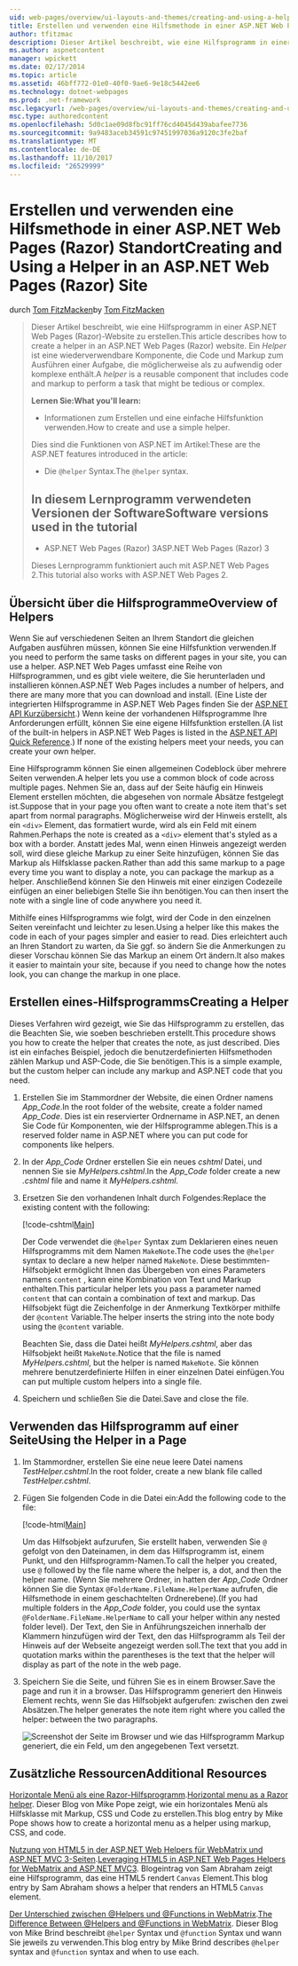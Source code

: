 ```yaml
---
uid: web-pages/overview/ui-layouts-and-themes/creating-and-using-a-helper-in-an-aspnet-web-pages-site
title: Erstellen und verwenden eine Hilfsmethode in einer ASP.NET Web Pages (Razor) Website | Microsoft Docs
author: tfitzmac
description: Dieser Artikel beschreibt, wie eine Hilfsprogramm in einer ASP.NET Web Pages (Razor)-Website zu erstellen. Ein Hilfsprogramm ist eine wiederverwendbare Komponente sein, die Code und Markup Perf umfasst...
ms.author: aspnetcontent
manager: wpickett
ms.date: 02/17/2014
ms.topic: article
ms.assetid: 46bff772-01e0-40f0-9ae6-9e18c5442ee6
ms.technology: dotnet-webpages
ms.prod: .net-framework
msc.legacyurl: /web-pages/overview/ui-layouts-and-themes/creating-and-using-a-helper-in-an-aspnet-web-pages-site
msc.type: authoredcontent
ms.openlocfilehash: 5d0c1ae09d8fbc91ff76cd4045d439abafee7736
ms.sourcegitcommit: 9a9483aceb34591c97451997036a9120c3fe2baf
ms.translationtype: MT
ms.contentlocale: de-DE
ms.lasthandoff: 11/10/2017
ms.locfileid: "26529999"
---
```

<a name="creating-and-using-a-helper-in-an-aspnet-web-pages-razor-site"></a><span data-ttu-id="5b8ac-104">Erstellen und verwenden eine Hilfsmethode in einer ASP.NET Web Pages (Razor) Standort</span><span class="sxs-lookup"><span data-stu-id="5b8ac-104">Creating and Using a Helper in an ASP.NET Web Pages (Razor) Site</span></span>
====================
<span data-ttu-id="5b8ac-105">durch [Tom FitzMacken](https://github.com/tfitzmac)</span><span class="sxs-lookup"><span data-stu-id="5b8ac-105">by [Tom FitzMacken](https://github.com/tfitzmac)</span></span>

> <span data-ttu-id="5b8ac-106">Dieser Artikel beschreibt, wie eine Hilfsprogramm in einer ASP.NET Web Pages (Razor)-Website zu erstellen.</span><span class="sxs-lookup"><span data-stu-id="5b8ac-106">This article describes how to create a helper in an ASP.NET Web Pages (Razor) website.</span></span> <span data-ttu-id="5b8ac-107">Ein *Helper* ist eine wiederverwendbare Komponente, die Code und Markup zum Ausführen einer Aufgabe, die möglicherweise als zu aufwendig oder komplexe enthält.</span><span class="sxs-lookup"><span data-stu-id="5b8ac-107">A *helper* is a reusable component that includes code and markup to perform a task that might be tedious or complex.</span></span>
> 
> <span data-ttu-id="5b8ac-108">**Lernen Sie:**</span><span class="sxs-lookup"><span data-stu-id="5b8ac-108">**What you'll learn:**</span></span> 
> 
> - <span data-ttu-id="5b8ac-109">Informationen zum Erstellen und eine einfache Hilfsfunktion verwenden.</span><span class="sxs-lookup"><span data-stu-id="5b8ac-109">How to create and use a simple helper.</span></span>
> 
> <span data-ttu-id="5b8ac-110">Dies sind die Funktionen von ASP.NET im Artikel:</span><span class="sxs-lookup"><span data-stu-id="5b8ac-110">These are the ASP.NET features introduced in the article:</span></span>
> 
> - <span data-ttu-id="5b8ac-111">Die `@helper` Syntax.</span><span class="sxs-lookup"><span data-stu-id="5b8ac-111">The `@helper` syntax.</span></span>
>   
> 
> ## <a name="software-versions-used-in-the-tutorial"></a><span data-ttu-id="5b8ac-112">In diesem Lernprogramm verwendeten Versionen der Software</span><span class="sxs-lookup"><span data-stu-id="5b8ac-112">Software versions used in the tutorial</span></span>
> 
> 
> - <span data-ttu-id="5b8ac-113">ASP.NET Web Pages (Razor) 3</span><span class="sxs-lookup"><span data-stu-id="5b8ac-113">ASP.NET Web Pages (Razor) 3</span></span>
>   
> 
> <span data-ttu-id="5b8ac-114">Dieses Lernprogramm funktioniert auch mit ASP.NET Web Pages 2.</span><span class="sxs-lookup"><span data-stu-id="5b8ac-114">This tutorial also works with ASP.NET Web Pages 2.</span></span>


## <a name="overview-of-helpers"></a><span data-ttu-id="5b8ac-115">Übersicht über die Hilfsprogramme</span><span class="sxs-lookup"><span data-stu-id="5b8ac-115">Overview of Helpers</span></span>

<span data-ttu-id="5b8ac-116">Wenn Sie auf verschiedenen Seiten an Ihrem Standort die gleichen Aufgaben ausführen müssen, können Sie eine Hilfsfunktion verwenden.</span><span class="sxs-lookup"><span data-stu-id="5b8ac-116">If you need to perform the same tasks on different pages in your site, you can use a helper.</span></span> <span data-ttu-id="5b8ac-117">ASP.NET Web Pages umfasst eine Reihe von Hilfsprogrammen, und es gibt viele weitere, die Sie herunterladen und installieren können.</span><span class="sxs-lookup"><span data-stu-id="5b8ac-117">ASP.NET Web Pages includes a number of helpers, and there are many more that you can download and install.</span></span> <span data-ttu-id="5b8ac-118">(Eine Liste der integrierten Hilfsprogramme in ASP.NET Web Pages finden Sie der [ASP.NET API Kurzübersicht](https://go.microsoft.com/fwlink/?LinkId=202907).) Wenn keine der vorhandenen Hilfsprogramme Ihre Anforderungen erfüllt, können Sie eine eigene Hilfsfunktion erstellen.</span><span class="sxs-lookup"><span data-stu-id="5b8ac-118">(A list of the built-in helpers in ASP.NET Web Pages is listed in the [ASP.NET API Quick Reference](https://go.microsoft.com/fwlink/?LinkId=202907).) If none of the existing helpers meet your needs, you can create your own helper.</span></span>

<span data-ttu-id="5b8ac-119">Eine Hilfsprogramm können Sie einen allgemeinen Codeblock über mehrere Seiten verwenden.</span><span class="sxs-lookup"><span data-stu-id="5b8ac-119">A helper lets you use a common block of code across multiple pages.</span></span> <span data-ttu-id="5b8ac-120">Nehmen Sie an, dass auf der Seite häufig ein Hinweis Element erstellen möchten, die abgesehen von normale Absätze festgelegt ist.</span><span class="sxs-lookup"><span data-stu-id="5b8ac-120">Suppose that in your page you often want to create a note item that's set apart from normal paragraphs.</span></span> <span data-ttu-id="5b8ac-121">Möglicherweise wird der Hinweis erstellt, als ein `<div>` Element, das formatiert wurde, wird als ein Feld mit einem Rahmen.</span><span class="sxs-lookup"><span data-stu-id="5b8ac-121">Perhaps the note is created as a `<div>` element that's styled as a box with a border.</span></span> <span data-ttu-id="5b8ac-122">Anstatt jedes Mal, wenn einen Hinweis angezeigt werden soll, wird diese gleiche Markup zu einer Seite hinzufügen, können Sie das Markup als Hilfsklasse packen.</span><span class="sxs-lookup"><span data-stu-id="5b8ac-122">Rather than add this same markup to a page every time you want to display a note, you can package the markup as a helper.</span></span> <span data-ttu-id="5b8ac-123">Anschließend können Sie den Hinweis mit einer einzigen Codezeile einfügen an einer beliebigen Stelle Sie ihn benötigen.</span><span class="sxs-lookup"><span data-stu-id="5b8ac-123">You can then insert the note with a single line of code anywhere you need it.</span></span>

<span data-ttu-id="5b8ac-124">Mithilfe eines Hilfsprogramms wie folgt, wird der Code in den einzelnen Seiten vereinfacht und leichter zu lesen.</span><span class="sxs-lookup"><span data-stu-id="5b8ac-124">Using a helper like this makes the code in each of your pages simpler and easier to read.</span></span> <span data-ttu-id="5b8ac-125">Dies erleichtert auch an Ihren Standort zu warten, da Sie ggf. so ändern Sie die Anmerkungen zu dieser Vorschau können Sie das Markup an einem Ort ändern.</span><span class="sxs-lookup"><span data-stu-id="5b8ac-125">It also makes it easier to maintain your site, because if you need to change how the notes look, you can change the markup in one place.</span></span>

## <a name="creating-a-helper"></a><span data-ttu-id="5b8ac-126">Erstellen eines-Hilfsprogramms</span><span class="sxs-lookup"><span data-stu-id="5b8ac-126">Creating a Helper</span></span>

<span data-ttu-id="5b8ac-127">Dieses Verfahren wird gezeigt, wie Sie das Hilfsprogramm zu erstellen, das die Beachten Sie, wie soeben beschrieben erstellt.</span><span class="sxs-lookup"><span data-stu-id="5b8ac-127">This procedure shows you how to create the helper that creates the note, as just described.</span></span> <span data-ttu-id="5b8ac-128">Dies ist ein einfaches Beispiel, jedoch die benutzerdefinierten Hilfsmethoden zählen Markup und ASP-Code, die Sie benötigen.</span><span class="sxs-lookup"><span data-stu-id="5b8ac-128">This is a simple example, but the custom helper can include any markup and ASP.NET code that you need.</span></span>

1. <span data-ttu-id="5b8ac-129">Erstellen Sie im Stammordner der Website, die einen Ordner namens *App\_Code*.</span><span class="sxs-lookup"><span data-stu-id="5b8ac-129">In the root folder of the website, create a folder named *App\_Code*.</span></span> <span data-ttu-id="5b8ac-130">Dies ist ein reservierter Ordnername in ASP.NET, an denen Sie Code für Komponenten, wie der Hilfsprogramme ablegen.</span><span class="sxs-lookup"><span data-stu-id="5b8ac-130">This is a reserved folder name in ASP.NET where you can put code for components like helpers.</span></span>
2. <span data-ttu-id="5b8ac-131">In der *App\_Code* Ordner erstellen Sie ein neues *cshtml* Datei, und nennen Sie sie *MyHelpers.cshtml*.</span><span class="sxs-lookup"><span data-stu-id="5b8ac-131">In the *App\_Code* folder create a new *.cshtml* file and name it *MyHelpers.cshtml*.</span></span>
3. <span data-ttu-id="5b8ac-132">Ersetzen Sie den vorhandenen Inhalt durch Folgendes:</span><span class="sxs-lookup"><span data-stu-id="5b8ac-132">Replace the existing content with the following:</span></span>

    [!code-cshtml[Main](creating-and-using-a-helper-in-an-aspnet-web-pages-site/samples/sample1.cshtml)]

    <span data-ttu-id="5b8ac-133">Der Code verwendet die `@helper` Syntax zum Deklarieren eines neuen Hilfsprogramms mit dem Namen `MakeNote`.</span><span class="sxs-lookup"><span data-stu-id="5b8ac-133">The code uses the `@helper` syntax to declare a new helper named `MakeNote`.</span></span> <span data-ttu-id="5b8ac-134">Diese bestimmten-Hilfsobjekt ermöglicht Ihnen das Übergeben von eines Parameters namens `content` , kann eine Kombination von Text und Markup enthalten.</span><span class="sxs-lookup"><span data-stu-id="5b8ac-134">This particular helper lets you pass a parameter named `content` that can contain a combination of text and markup.</span></span> <span data-ttu-id="5b8ac-135">Das Hilfsobjekt fügt die Zeichenfolge in der Anmerkung Textkörper mithilfe der `@content` Variable.</span><span class="sxs-lookup"><span data-stu-id="5b8ac-135">The helper inserts the string into the note body using the `@content` variable.</span></span>

    <span data-ttu-id="5b8ac-136">Beachten Sie, dass die Datei heißt *MyHelpers.cshtml*, aber das Hilfsobjekt heißt `MakeNote`.</span><span class="sxs-lookup"><span data-stu-id="5b8ac-136">Notice that the file is named *MyHelpers.cshtml*, but the helper is named `MakeNote`.</span></span> <span data-ttu-id="5b8ac-137">Sie können mehrere benutzerdefinierte Hilfen in einer einzelnen Datei einfügen.</span><span class="sxs-lookup"><span data-stu-id="5b8ac-137">You can put multiple custom helpers into a single file.</span></span>
4. <span data-ttu-id="5b8ac-138">Speichern und schließen Sie die Datei.</span><span class="sxs-lookup"><span data-stu-id="5b8ac-138">Save and close the file.</span></span>

## <a name="using-the-helper-in-a-page"></a><span data-ttu-id="5b8ac-139">Verwenden das Hilfsprogramm auf einer Seite</span><span class="sxs-lookup"><span data-stu-id="5b8ac-139">Using the Helper in a Page</span></span>

1. <span data-ttu-id="5b8ac-140">Im Stammordner, erstellen Sie eine neue leere Datei namens *TestHelper.cshtml*.</span><span class="sxs-lookup"><span data-stu-id="5b8ac-140">In the root folder, create a new blank file called *TestHelper.cshtml*.</span></span>
2. <span data-ttu-id="5b8ac-141">Fügen Sie folgenden Code in die Datei ein:</span><span class="sxs-lookup"><span data-stu-id="5b8ac-141">Add the following code to the file:</span></span>

    [!code-html[Main](creating-and-using-a-helper-in-an-aspnet-web-pages-site/samples/sample2.html)]

    <span data-ttu-id="5b8ac-142">Um das Hilfsobjekt aufzurufen, Sie erstellt haben, verwenden Sie `@` gefolgt von den Dateinamen, in dem das Hilfsprogramm ist, einem Punkt, und den Hilfsprogramm-Namen.</span><span class="sxs-lookup"><span data-stu-id="5b8ac-142">To call the helper you created, use `@` followed by the file name where the helper is, a dot, and then the helper name.</span></span> <span data-ttu-id="5b8ac-143">(Wenn Sie mehrere Ordner, in hatten der *App\_Code* Ordner können Sie die Syntax `@FolderName.FileName.HelperName` aufrufen, die Hilfsmethode in einem geschachtelten Ordnerebene).</span><span class="sxs-lookup"><span data-stu-id="5b8ac-143">(If you had multiple folders in the *App\_Code* folder, you could use the syntax `@FolderName.FileName.HelperName` to call your helper within any nested folder level).</span></span> <span data-ttu-id="5b8ac-144">Der Text, den Sie in Anführungszeichen innerhalb der Klammern hinzufügen wird der Text, den das Hilfsprogramm als Teil der Hinweis auf der Webseite angezeigt werden soll.</span><span class="sxs-lookup"><span data-stu-id="5b8ac-144">The text that you add in quotation marks within the parentheses is the text that the helper will display as part of the note in the web page.</span></span>
3. <span data-ttu-id="5b8ac-145">Speichern Sie die Seite, und führen Sie es in einem Browser.</span><span class="sxs-lookup"><span data-stu-id="5b8ac-145">Save the page and run it in a browser.</span></span> <span data-ttu-id="5b8ac-146">Das Hilfsprogramm generiert den Hinweis Element rechts, wenn Sie das Hilfsobjekt aufgerufen: zwischen den zwei Absätzen.</span><span class="sxs-lookup"><span data-stu-id="5b8ac-146">The helper generates the note item right where you called the helper: between the two paragraphs.</span></span>

    ![Screenshot der Seite im Browser und wie das Hilfsprogramm Markup generiert, die ein Feld, um den angegebenen Text versetzt.](creating-and-using-a-helper-in-an-aspnet-web-pages-site/_static/image1.jpg)

## <a name="additional-resources"></a><span data-ttu-id="5b8ac-148">Zusätzliche Ressourcen</span><span class="sxs-lookup"><span data-stu-id="5b8ac-148">Additional Resources</span></span>


<span data-ttu-id="5b8ac-149">[Horizontale Menü als eine Razor-Hilfsprogramm](http://mikepope.com/blog/DisplayBlog.aspx?permalink=2341).</span><span class="sxs-lookup"><span data-stu-id="5b8ac-149">[Horizontal menu as a Razor helper](http://mikepope.com/blog/DisplayBlog.aspx?permalink=2341).</span></span> <span data-ttu-id="5b8ac-150">Dieser Blog von Mike Pope zeigt, wie ein horizontales Menü als Hilfsklasse mit Markup, CSS und Code zu erstellen.</span><span class="sxs-lookup"><span data-stu-id="5b8ac-150">This blog entry by Mike Pope shows how to create a horizontal menu as a helper using markup, CSS, and code.</span></span>

<span data-ttu-id="5b8ac-151">[Nutzung von HTML5 in der ASP.NET Web Helpers für WebMatrix und ASP.NET MVC 3-Seiten](http://geekswithblogs.net/wildturtle/archive/2010/11/08/html5-in-asp.net-web-pages-helpers-for-webmatrix-and_aspnet_mvc3.aspx).</span><span class="sxs-lookup"><span data-stu-id="5b8ac-151">[Leveraging HTML5 in ASP.NET Web Pages Helpers for WebMatrix and ASP.NET MVC3](http://geekswithblogs.net/wildturtle/archive/2010/11/08/html5-in-asp.net-web-pages-helpers-for-webmatrix-and_aspnet_mvc3.aspx).</span></span> <span data-ttu-id="5b8ac-152">Blogeintrag von Sam Abraham zeigt eine Hilfsprogramm, das eine HTML5 rendert `Canvas` Element.</span><span class="sxs-lookup"><span data-stu-id="5b8ac-152">This blog entry by Sam Abraham shows a helper that renders an HTML5 `Canvas` element.</span></span>

<span data-ttu-id="5b8ac-153">[Der Unterschied zwischen @Helpers und @Functions in WebMatrix](http://www.mikesdotnetting.com/Article/173/The-Difference-Between-@Helpers-and-@Functions-In-WebMatrix).</span><span class="sxs-lookup"><span data-stu-id="5b8ac-153">[The Difference Between @Helpers and @Functions in WebMatrix](http://www.mikesdotnetting.com/Article/173/The-Difference-Between-@Helpers-and-@Functions-In-WebMatrix).</span></span> <span data-ttu-id="5b8ac-154">Dieser Blog von Mike Brind beschreibt `@helper` Syntax und `@function` Syntax und wann Sie jeweils zu verwenden.</span><span class="sxs-lookup"><span data-stu-id="5b8ac-154">This blog entry by Mike Brind describes `@helper` syntax and `@function` syntax and when to use each.</span></span>
